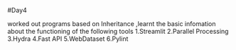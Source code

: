 #Day4 

worked out programs based on Inheritance ,learnt the basic infomation about the functioning of the following tools
1.Streamlit
2.Parallel Processing 
3.Hydra 
4.Fast API
5.WebDataset 
6.Pylint
